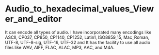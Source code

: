 # Audio_to_hexadecimal_values_Viewer_and_editor
It can encode all types of audio. I have incorporated many encodings like ASCII, CP037, CP850, CP1140, CP1252, Latin1, ISO8859_15, Mac_Roman, UTF-8, UTF-8-sig, UTF-16, UTF-32 and It has the facility to use all audio files like WAV, AIFF, FLAC, ALAC, MP3, AAC, and M4A.
